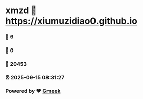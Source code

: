 # xmzd :link: https://xiumuzidiao0.github.io 
### :page_facing_up: [6](https://xiumuzidiao0.github.io/tag.html) 
### :speech_balloon: 0 
### :hibiscus: 20453 
### :alarm_clock: 2025-09-15 08:31:27 
### Powered by :heart: [Gmeek](https://github.com/Meekdai/Gmeek)
